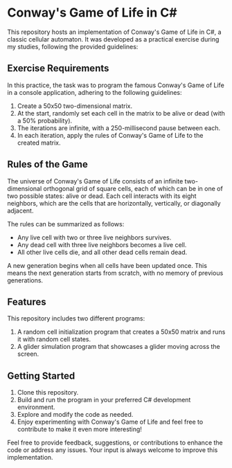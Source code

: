 # Conway's Game of Life in C#

This repository hosts an implementation of Conway's Game of Life in C#, a classic cellular automaton. It was developed as a practical exercise during my studies, following the provided guidelines:

## Exercise Requirements
In this practice, the task was to program the famous Conway's Game of Life in a console application, adhering to the following guidelines:

1. Create a 50x50 two-dimensional matrix.
2. At the start, randomly set each cell in the matrix to be alive or dead (with a 50% probability).
3. The iterations are infinite, with a 250-millisecond pause between each.
4. In each iteration, apply the rules of Conway's Game of Life to the created matrix.

## Rules of the Game
The universe of Conway's Game of Life consists of an infinite two-dimensional orthogonal grid of square cells, each of which can be in one of two possible states: alive or dead. Each cell interacts with its eight neighbors, which are the cells that are horizontally, vertically, or diagonally adjacent.

The rules can be summarized as follows:
- Any live cell with two or three live neighbors survives.
- Any dead cell with three live neighbors becomes a live cell.
- All other live cells die, and all other dead cells remain dead.

A new generation begins when all cells have been updated once. This means the next generation starts from scratch, with no memory of previous generations.

## Features
This repository includes two different programs:
1. A random cell initialization program that creates a 50x50 matrix and runs it with random cell states.
2. A glider simulation program that showcases a glider moving across the screen.

## Getting Started
1. Clone this repository.
2. Build and run the program in your preferred C# development environment.
3. Explore and modify the code as needed.
4. Enjoy experimenting with Conway's Game of Life and feel free to contribute to make it even more interesting!

Feel free to provide feedback, suggestions, or contributions to enhance the code or address any issues. Your input is always welcome to improve this implementation.

